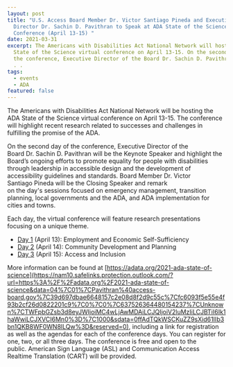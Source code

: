 ```yaml
---
layout: post
title: "U.S. Access Board Member Dr. Victor Santiago Pineda and Executive
  Director Dr. Sachin D. Pavithran to Speak at ADA State of the Science Virtual
  Conference (April 13-15) "
date: 2021-03-31
excerpt: The Americans with Disabilities Act National Network will host the ADA
  State of the Science virtual conference on April 13-15. On the second day of
  the conference, Executive Director of the Board Dr. Sachin D. Pavithran will .
  . .
tags:
  - events
  - ADA
featured: false
---
```

The Americans with Disabilities Act National Network will be hosting the ADA State of the Science virtual conference on April 13-15. The conference will highlight recent research related to successes and challenges in fulfilling the promise of the ADA.  

On the second day of the conference, Executive Director of the Board Dr. Sachin D. Pavithran will be the Keynote Speaker and highlight the Board’s ongoing efforts to promote equality for people with disabilities through leadership in accessible design and the development of accessibility guidelines and standards. Board Member Dr. Victor Santiago Pineda will be the Closing Speaker and remark on the day's sessions focused on emergency management, transition planning, local governments and the ADA, and ADA implementation for cities and towns. 

Each day, the virtual conference will feature research presentations focusing on a unique theme.  

* [Day 1](https://nam10.safelinks.protection.outlook.com/?url=https%3A%2F%2Fadata.org%2FSOS-2021-Day-1&data=04%7C01%7CPavithran%40access-board.gov%7C39d697dbae6648157c2e08d8f2d9c55c%7Cfc6093f5e55e4f93b2cf26d0822201c9%7C0%7C0%7C637526364480144273%7CUnknown%7CTWFpbGZsb3d8eyJWIjoiMC4wLjAwMDAiLCJQIjoiV2luMzIiLCJBTiI6Ik1haWwiLCJXVCI6Mn0%3D%7C1000&sdata=W8xsr8nxUH2CgTcAnuzOX6wkcmIutgacza1tY3TJk2I%3D&reserved=0) (April 13): Employment and Economic Self-Sufficiency  
* [Day 2](https://nam10.safelinks.protection.outlook.com/?url=https%3A%2F%2Fadata.org%2FSOS-2021-Day-2&data=04%7C01%7CPavithran%40access-board.gov%7C39d697dbae6648157c2e08d8f2d9c55c%7Cfc6093f5e55e4f93b2cf26d0822201c9%7C0%7C0%7C637526364480144273%7CUnknown%7CTWFpbGZsb3d8eyJWIjoiMC4wLjAwMDAiLCJQIjoiV2luMzIiLCJBTiI6Ik1haWwiLCJXVCI6Mn0%3D%7C1000&sdata=ArmIBkw7pq2Mluu%2FRD0pU1r%2BESogrW7aMZXfG7%2BmmDM%3D&reserved=0) (April 14): Community Development and Planning 
* [Day 3](https://nam10.safelinks.protection.outlook.com/?url=https%3A%2F%2Fadata.org%2FSOS-2021-Day-3&data=04%7C01%7CPavithran%40access-board.gov%7C39d697dbae6648157c2e08d8f2d9c55c%7Cfc6093f5e55e4f93b2cf26d0822201c9%7C0%7C0%7C637526364480154237%7CUnknown%7CTWFpbGZsb3d8eyJWIjoiMC4wLjAwMDAiLCJQIjoiV2luMzIiLCJBTiI6Ik1haWwiLCJXVCI6Mn0%3D%7C1000&sdata=PvPmUf2%2Bl4UnGORaX06mdU24%2F5GTd8eFPUmsNmn6g7g%3D&reserved=0) (April 15): Access and Inclusion 

More information can be found at [https://adata.org/2021-ada-state-of-science](https://nam10.safelinks.protection.outlook.com/?url=https%3A%2F%2Fadata.org%2F2021-ada-state-of-science&data=04%7C01%7CPavithran%40access-board.gov%7C39d697dbae6648157c2e08d8f2d9c55c%7Cfc6093f5e55e4f93b2cf26d0822201c9%7C0%7C0%7C637526364480154237%7CUnknown%7CTWFpbGZsb3d8eyJWIjoiMC4wLjAwMDAiLCJQIjoiV2luMzIiLCJBTiI6Ik1haWwiLCJXVCI6Mn0%3D%7C1000&sdata=0ffAdTQkWSCKuZZ9sXid61IIb3bn1QKB8WF0WN8lLQw%3D&reserved=0), including a link for registration as well as the agendas for each of the conference days. You can register for one, two, or all three days. The conference is free and open to the public. American Sign Language (ASL) and Communication Access Realtime Translation (CART) will be provided.